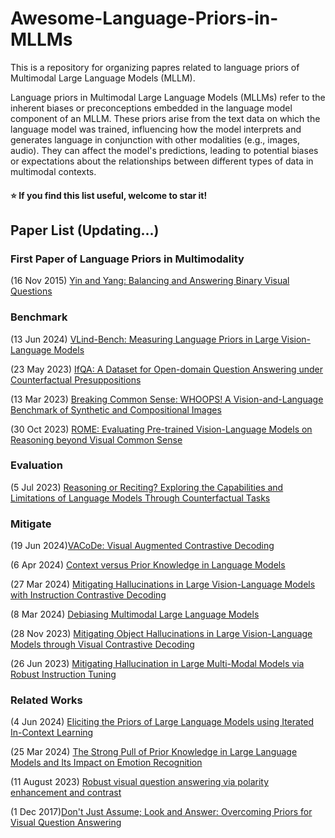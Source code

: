# Awesome-Language-Priors-in-MLLMs

This is a repository for organizing papres related to language priors of Multimodal Large Language Models (MLLM).

Language priors in Multimodal Large Language Models (MLLMs) refer to the inherent biases or preconceptions embedded in the language model component of an MLLM. These priors arise from the text data on which the language model was trained, influencing how the model interprets and generates language in conjunction with other modalities (e.g., images, audio). They can affect the model's predictions, leading to potential biases or expectations about the relationships between different types of data in multimodal contexts.

#### :star: If you find this list useful, welcome to star it!

## Paper List (Updating...)

### First Paper of Language Priors in Multimodality

(16 Nov 2015) [Yin and Yang: Balancing and Answering Binary Visual Questions](https://arxiv.org/abs/1511.05099)

### Benchmark

(13 Jun 2024) [VLind-Bench: Measuring Language Priors in Large Vision-Language Models](https://arxiv.org/abs/2406.08702)

(23 May 2023) [IfQA: A Dataset for Open-domain Question Answering under Counterfactual Presuppositions](https://arxiv.org/abs/2305.14010)

(13 Mar 2023) [Breaking Common Sense: WHOOPS! A Vision-and-Language Benchmark of Synthetic and Compositional Images](https://arxiv.org/abs/2303.07274)

(30 Oct 2023) [ROME: Evaluating Pre-trained Vision-Language Models on Reasoning beyond Visual Common Sense](https://arxiv.org/abs/2310.19301)

### Evaluation

(5 Jul 2023) [Reasoning or Reciting? Exploring the Capabilities and Limitations of Language Models Through Counterfactual Tasks](https://arxiv.org/abs/2307.02477)

### Mitigate

(19 Jun 2024)[VACoDe: Visual Augmented Contrastive Decoding](https://openreview.net/forum?id=Li4mQaI1H4)

(6 Apr 2024) [Context versus Prior Knowledge in Language Models](https://arxiv.org/abs/2404.04633)

(27 Mar 2024) [Mitigating Hallucinations in Large Vision-Language Models with Instruction Contrastive Decoding](https://arxiv.org/abs/2403.18715)

(8 Mar 2024) [Debiasing Multimodal Large Language Models](https://arxiv.org/abs/2403.05262)

(28 Nov 2023) [Mitigating Object Hallucinations in Large Vision-Language Models through Visual Contrastive Decoding](https://arxiv.org/abs/2311.16922)

(26 Jun 2023) [Mitigating Hallucination in Large Multi-Modal Models via Robust Instruction Tuning](https://arxiv.org/abs/2306.14565)

### Related Works

(4 Jun 2024) [Eliciting the Priors of Large Language Models using Iterated In-Context Learning](https://arxiv.org/abs/2406.01860)

(25 Mar 2024) [The Strong Pull of Prior Knowledge in Large Language Models and Its Impact on Emotion Recognition](https://arxiv.org/abs/2403.17125)

(11 August 2023) [Robust visual question answering via polarity enhancement and contrast](https://www.sciencedirect.com/science/article/pii/S0893608024004842)

(1 Dec 2017)[Don't Just Assume; Look and Answer: Overcoming Priors for Visual Question Answering](https://arxiv.org/abs/1712.00377)
